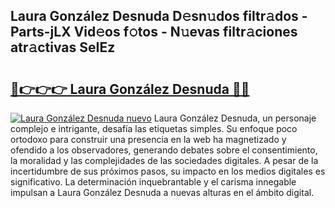## Laura González Desnuda D𝚎sn𝚞dos filtr𝚊dos - Parts-jLX Vid𝚎os f𝚘tos - N𝚞evas filtr𝚊ciones atr𝚊ctivas SeIEz

# <h2><a href="http://mbcvjgm.tromn.icu/?c=Laura+Gonz%c3%a1lez+Desnuda">🔗👉👉👉 Laura González Desnuda 🔗🔗</a></h2>

[![Laura González Desnuda nuevo](https://i.imgur.com/pEAQMta.gif)](http://mbcvjgm.tromn.icu/?c=Laura+Gonz%c3%a1lez+Desnuda)
Laura González Desnuda, un personaje complejo e intrigante, desafía las etiquetas simples. Su enfoque poco ortodoxo para construir una presencia en la web ha magnetizado y ofendido a los observadores, generando debates sobre el consentimiento, la moralidad y las complejidades de las sociedades digitales. A pesar de la incertidumbre de sus próximos pasos, su impacto en los medios digitales es significativo. La determinación inquebrantable y el carisma innegable impulsan a Laura González Desnuda a nuevas alturas en el ámbito digital.
